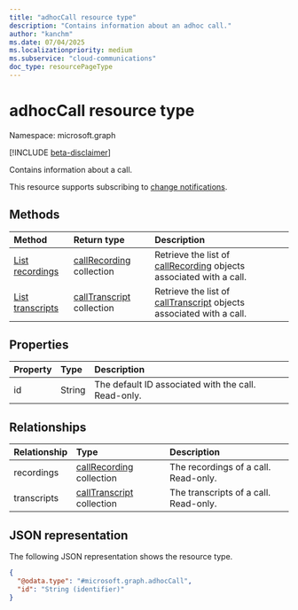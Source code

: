 ```yaml
---
title: "adhocCall resource type"
description: "Contains information about an adhoc call."
author: "kanchm"
ms.date: 07/04/2025
ms.localizationpriority: medium
ms.subservice: "cloud-communications"
doc_type: resourcePageType
---
```


# adhocCall resource type

Namespace: microsoft.graph

[!INCLUDE [beta-disclaimer](../../includes/beta-disclaimer.md)]

Contains information about a call.

This resource supports subscribing to [change notifications](/graph/webhooks).

## Methods

|Method|Return type|Description|
|:---|:---|:---|
|[List recordings](../api/adhoccall-list-recordings.md)|[callRecording](../resources/callrecording.md) collection | Retrieve the list of [callRecording](../resources/callrecording.md) objects associated with a call. |
|[List transcripts](../api/adhoccall-list-transcripts.md)|[callTranscript](../resources/calltranscript.md) collection | Retrieve the list of [callTranscript](../resources/calltranscript.md) objects associated with a call. |

## Properties

|Property|Type|Description|
|:---|:---|:---|
|id|String|The default ID associated with the call. Read-only.|

## Relationships

|Relationship|Type|Description|
|:---|:---|:---|
|recordings|[callRecording](../resources/callrecording.md) collection | The recordings of a call. Read-only. |
|transcripts|[callTranscript](../resources/calltranscript.md) collection | The transcripts of a call. Read-only. |

## JSON representation

The following JSON representation shows the resource type.
<!-- {
  "blockType": "resource",
  "keyProperty": "id",
  "@odata.type": "microsoft.graph.adhocCall",
  "openType": false
}
-->
``` json
{
  "@odata.type": "#microsoft.graph.adhocCall",
  "id": "String (identifier)"
}
```

